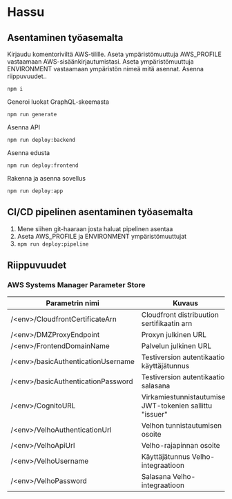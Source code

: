 # Hassu

## Asentaminen työasemalta

Kirjaudu komentoriviltä AWS-tilille. Aseta ympäristömuuttuja AWS_PROFILE vastaamaan AWS-sisäänkirjautumistasi. Aseta
ympäristömuuttuja ENVIRONMENT vastaamaan ympäristön nimeä mitä asennat. Asenna riippuvuudet..

```
npm i
```

Generoi luokat GraphQL-skeemasta

```
npm run generate
```

Asenna API

```
npm run deploy:backend
```

Asenna edusta

```
npm run deploy:frontend
```

Rakenna ja asenna sovellus

```
npm run deploy:app
```

## CI/CD pipelinen asentaminen työasemalta

1. Mene siihen git-haaraan josta haluat pipelinen asentaa
2. Aseta AWS_PROFILE ja ENVIRONMENT ympäristömuuttujat
3. `npm run deploy:pipeline`

## Riippuvuudet

### AWS Systems Manager Parameter Store

| Parametrin nimi                     | Kuvaus                                                   |
| ----------------------------------- | -------------------------------------------------------- |
| /\<env>/CloudfrontCertificateArn    | Cloudfront distribuution sertifikaatin arn               |
| /\<env>/DMZProxyEndpoint            | Proxyn julkinen URL                                      |
| /\<env>/FrontendDomainName          | Palvelun julkinen URL                                    |
| /\<env>/basicAuthenticationUsername | Testiversion autentikaation käyttäjätunnus               |
| /\<env>/basicAuthenticationPassword | Testiversion autentikaation salasana                     |
| /\<env>/CognitoURL                  | Virkamiestunnistautumisen JWT-tokenien sallittu "issuer" |
| /\<env>/VelhoAuthenticationUrl      | Velhon tunnistautumisen osoite                           |
| /\<env>/VelhoApiUrl                 | Velho-rajapinnan osoite                                  |
| /\<env>/VelhoUsername               | Käyttäjätunnus Velho-integraatioon                       |
| /\<env>/VelhoPassword               | Salasana Velho-integraatioon                             |
